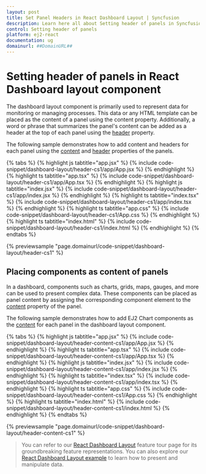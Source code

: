 ```yaml
---
layout: post
title: Set Panel Headers in React Dashboard Layout | Syncfusion
description: Learn here all about Setting header of panels in Syncfusion React Dashboard layout component of Syncfusion Essential JS 2 and more.
control: Setting header of panels 
platform: ej2-react
documentation: ug
domainurl: ##DomainURL##
---
```


# Setting header of panels in React Dashboard layout component

The dashboard layout component is primarily used to represent data for monitoring or managing processes. This data or any HTML template can be placed as the content of a panel using the content property. Additionally, a word or phrase that summarizes the panel's content can be added as a header at the top of each panel using the [header](https://ej2.syncfusion.com/react/documentation/api/dashboard-layout/panelModel/#header) property.

The following sample demonstrates how to add content and headers for each panel using the [content](https://ej2.syncfusion.com/react/documentation/api/dashboard-layout/panelModel/#content) and [header](https://ej2.syncfusion.com/react/documentation/api/dashboard-layout/panelModel/#header) properties of the panels.

{% tabs %}
{% highlight js tabtitle="app.jsx" %}
{% include code-snippet/dashboard-layout/header-cs1/app/App.jsx %}
{% endhighlight %}
{% highlight ts tabtitle="app.tsx" %}
{% include code-snippet/dashboard-layout/header-cs1/app/App.tsx %}
{% endhighlight %}
{% highlight js tabtitle="index.jsx" %}
{% include code-snippet/dashboard-layout/header-cs1/app/index.jsx %}
{% endhighlight %}
{% highlight ts tabtitle="index.tsx" %}
{% include code-snippet/dashboard-layout/header-cs1/app/index.tsx %}
{% endhighlight %}
{% highlight ts tabtitle="app.css" %}
{% include code-snippet/dashboard-layout/header-cs1/App.css %}
{% endhighlight %}
{% highlight ts tabtitle="index.html" %}
{% include code-snippet/dashboard-layout/header-cs1/index.html %}
{% endhighlight %}
{% endtabs %}

 {% previewsample "page.domainurl/code-snippet/dashboard-layout/header-cs1" %}

## Placing components as content of panels

In a dashboard, components such as charts, grids, maps, gauges, and more can be used to present complex data. These components can be placed as panel content by assigning the corresponding component element to the [content](https://ej2.syncfusion.com/react/documentation/api/dashboard-layout/panelModel/#content) property of the panel.

The following sample demonstrates how to add EJ2 Chart components as the [content](https://ej2.syncfusion.com/react/documentation/api/dashboard-layout/panelModel/#content) for each panel in the dashboard layout component.

{% tabs %}
{% highlight js tabtitle="app.jsx" %}
{% include code-snippet/dashboard-layout/header-content-cs1/app/App.jsx %}
{% endhighlight %}
{% highlight ts tabtitle="app.tsx" %}
{% include code-snippet/dashboard-layout/header-content-cs1/app/App.tsx %}
{% endhighlight %}
{% highlight js tabtitle="index.jsx" %}
{% include code-snippet/dashboard-layout/header-content-cs1/app/index.jsx %}
{% endhighlight %}
{% highlight ts tabtitle="index.tsx" %}
{% include code-snippet/dashboard-layout/header-content-cs1/app/index.tsx %}
{% endhighlight %}
{% highlight ts tabtitle="app.css" %}
{% include code-snippet/dashboard-layout/header-content-cs1/App.css %}
{% endhighlight %}
{% highlight ts tabtitle="index.html" %}
{% include code-snippet/dashboard-layout/header-content-cs1/index.html %}
{% endhighlight %}
{% endtabs %}

 {% previewsample "page.domainurl/code-snippet/dashboard-layout/header-content-cs1" %}

> You can refer to our [React Dashboard Layout](https://www.syncfusion.com/react-ui-components/react-dashboard-layout) feature tour page for its groundbreaking feature representations. You can also explore our [React Dashboard Layout example](https://ej2.syncfusion.com/react/demos/#/material/dashboard-layout/default) to learn how to present and manipulate data.